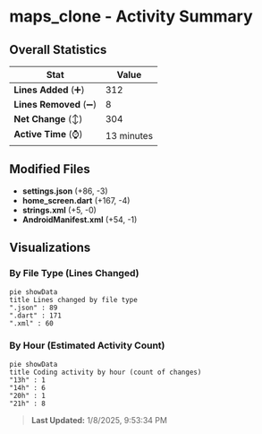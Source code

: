 # maps_clone - Activity Summary 

## Overall Statistics

| Stat                   | Value                                                             |
| ---------------------- | ----------------------------------------------------------------- |
| **Lines Added** (➕)   | 312                                          |
| **Lines Removed** (➖) | 8                                        |
| **Net Change** (↕)    | 304                |
| **Active Time** (⌚)   | 13 minutes |


## Modified Files
- **settings.json** (+86, -3)
- **home_screen.dart** (+167, -4)
- **strings.xml** (+5, -0)
- **AndroidManifest.xml** (+54, -1)

## Visualizations

### By File Type (Lines Changed)

```mermaid
pie showData
title Lines changed by file type
".json" : 89
".dart" : 171
".xml" : 60
```

### By Hour (Estimated Activity Count)

```mermaid
pie showData
title Coding activity by hour (count of changes)
"13h" : 1
"14h" : 6
"20h" : 1
"21h" : 8
```


> **Last Updated:** 1/8/2025, 9:53:34 PM